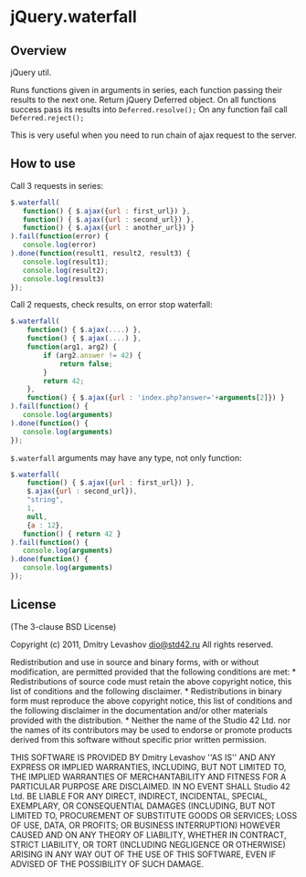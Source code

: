 jQuery.waterfall
==================

Overview
--------
jQuery util.

Runs functions given in arguments in series, each function passing their results to the next one.
Return jQuery Deferred object.
On all functions success pass its results into `Deferred.resolve();`
On any function fail call `Deferred.reject();`

This is very useful when you need to run chain of ajax request to the server.

How to use
----------

Call 3 requests in series:
```javascript
$.waterfall(
   function() { $.ajax({url : first_url}) },
   function() { $.ajax({url : second_url}) },
   function() { $.ajax({url : another_url}) }
).fail(function(error) {
   console.log(error)
).done(function(result1, result2, result3) {
   console.log(result1);
   console.log(result2);
   console.log(result3)
});
```

Call 2 requests, check results, on error stop waterfall:
```javascript
$.waterfall(
	function() { $.ajax(....) },
	function() { $.ajax(....) },
	function(arg1, arg2) {
		if (arg2.answer != 42) {
			return false;
		}
		return 42;
	},
	function() { $.ajax({url : 'index.php?answer='+arguments[2]}) }
).fail(function() {
   console.log(arguments)
).done(function() {
   console.log(arguments)
});
```

`$.waterfall` arguments may have any type, not only function:
```javascript
$.waterfall(
	function() { $.ajax({url : first_url}) },
	$.ajax({url : second_url}),
	"string",
	1,
	null,
	{a : 12},
   function() { return 42 }
).fail(function() {
   console.log(arguments)
).done(function() {
   console.log(arguments)
});
```


License
-------

(The 3-clause BSD License)

Copyright (c) 2011, Dmitry Levashov <dio@std42.ru>
All rights reserved.

Redistribution and use in source and binary forms, with or without
modification, are permitted provided that the following conditions are met:
    * Redistributions of source code must retain the above copyright
      notice, this list of conditions and the following disclaimer.
    * Redistributions in binary form must reproduce the above copyright
      notice, this list of conditions and the following disclaimer in the
      documentation and/or other materials provided with the distribution.
    * Neither the name of the Studio 42 Ltd. nor the
      names of its contributors may be used to endorse or promote products
      derived from this software without specific prior written permission.

THIS SOFTWARE IS PROVIDED BY Dmitry Levashov ''AS IS'' AND ANY
EXPRESS OR IMPLIED WARRANTIES, INCLUDING, BUT NOT LIMITED TO, THE IMPLIED
WARRANTIES OF MERCHANTABILITY AND FITNESS FOR A PARTICULAR PURPOSE ARE
DISCLAIMED. IN NO EVENT SHALL Studio 42 Ltd. BE LIABLE FOR ANY
DIRECT, INDIRECT, INCIDENTAL, SPECIAL, EXEMPLARY, OR CONSEQUENTIAL DAMAGES
(INCLUDING, BUT NOT LIMITED TO, PROCUREMENT OF SUBSTITUTE GOODS OR SERVICES;
LOSS OF USE, DATA, OR PROFITS; OR BUSINESS INTERRUPTION) HOWEVER CAUSED AND
ON ANY THEORY OF LIABILITY, WHETHER IN CONTRACT, STRICT LIABILITY, OR TORT
(INCLUDING NEGLIGENCE OR OTHERWISE) ARISING IN ANY WAY OUT OF THE USE OF THIS
SOFTWARE, EVEN IF ADVISED OF THE POSSIBILITY OF SUCH DAMAGE.
